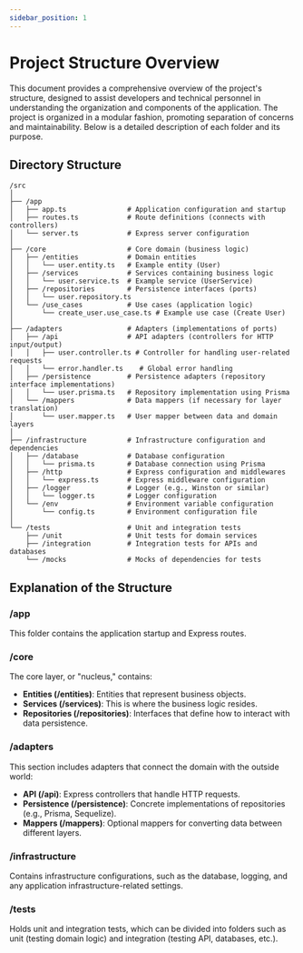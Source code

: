 ```yaml
---
sidebar_position: 1
---
```


# Project Structure Overview

This document provides a comprehensive overview of the project's structure, designed to assist developers and technical personnel in understanding the organization and components of the application. The project is organized in a modular fashion, promoting separation of concerns and maintainability. Below is a detailed description of each folder and its purpose.

## Directory Structure

```text
/src
│
├── /app
│   ├── app.ts               # Application configuration and startup
│   ├── routes.ts            # Route definitions (connects with controllers)
│   └── server.ts            # Express server configuration
│
├── /core                    # Core domain (business logic)
│   ├── /entities            # Domain entities
│   │   └── user.entity.ts   # Example entity (User)
│   ├── /services            # Services containing business logic
│   │   └── user.service.ts  # Example service (UserService)
│   ├── /repositories        # Persistence interfaces (ports)
│   │   └── user.repository.ts
│   └── /use_cases           # Use cases (application logic)
│       └── create_user.use_case.ts # Example use case (Create User)
│
├── /adapters                # Adapters (implementations of ports)
│   ├── /api                 # API adapters (controllers for HTTP input/output)
│   │   ├── user.controller.ts # Controller for handling user-related requests
│   │   └── error.handler.ts    # Global error handling
│   ├── /persistence         # Persistence adapters (repository interface implementations)
│   │   └── user.prisma.ts   # Repository implementation using Prisma
│   └── /mappers             # Data mappers (if necessary for layer translation)
│       └── user.mapper.ts   # User mapper between data and domain layers
│
├── /infrastructure          # Infrastructure configuration and dependencies
│   ├── /database            # Database configuration
│   │   └── prisma.ts        # Database connection using Prisma
│   ├── /http                # Express configuration and middlewares
│   │   └── express.ts       # Express middleware configuration
│   ├── /logger              # Logger (e.g., Winston or similar)
│   │   └── logger.ts        # Logger configuration
│   └── /env                 # Environment variable configuration
│       └── config.ts        # Environment configuration file
│
└── /tests                   # Unit and integration tests
    ├── /unit                # Unit tests for domain services
    ├── /integration         # Integration tests for APIs and databases
    └── /mocks               # Mocks of dependencies for tests
```

## Explanation of the Structure

### /app
This folder contains the application startup and Express routes.

### /core
The core layer, or "nucleus," contains:

- **Entities (/entities)**: Entities that represent business objects.
- **Services (/services)**: This is where the business logic resides.
- **Repositories (/repositories)**: Interfaces that define how to interact with data persistence.

### /adapters
This section includes adapters that connect the domain with the outside world:

- **API (/api)**: Express controllers that handle HTTP requests.
- **Persistence (/persistence)**: Concrete implementations of repositories (e.g., Prisma, Sequelize).
- **Mappers (/mappers)**: Optional mappers for converting data between different layers.

### /infrastructure
Contains infrastructure configurations, such as the database, logging, and any application infrastructure-related settings.

### /tests
Holds unit and integration tests, which can be divided into folders such as unit (testing domain logic) and integration (testing API, databases, etc.).


